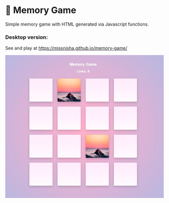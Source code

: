 # 🔮 Memory Game
Simple memory game with HTML generated via Javascript functions.

### Desktop version:
See and play at
https://missnisha.github.io/memory-game/



![memory-game-screenshot](https://github.com/missnisha/memory-game/blob/main/images/memory-game-screenshot.png)

